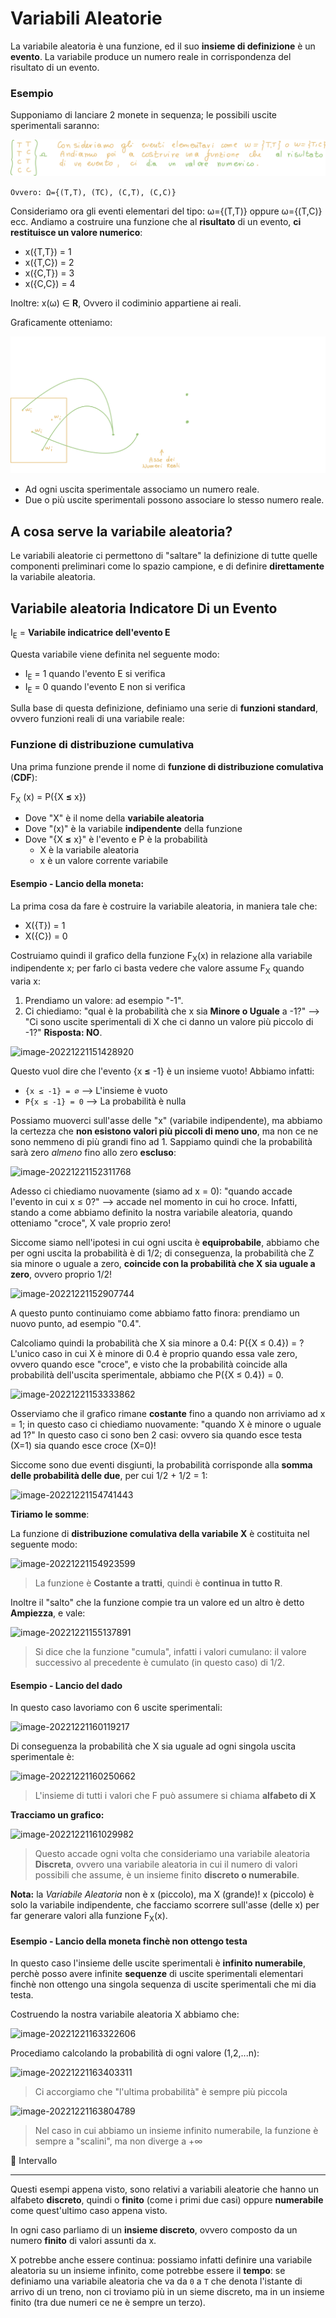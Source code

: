 # Variabili Aleatorie

La variabile aleatoria è una funzione, ed il suo **insieme di definizione** è un **evento**. La variabile produce un numero reale in corrispondenza del risultato di un evento.

### Esempio

Supponiamo di lanciare 2 monete in sequenza; le possibili uscite sperimentali saranno:

![image-20230228210007703](./assets/image-20230228210007703.png)

`Ovvero: Ω={(T,T), (TC), (C,T), (C,C)}`

Consideriamo ora gli eventi elementari del tipo: ω={(T,T)} oppure ω={(T,C)} ecc.
Andiamo a costruire una funzione che al **risultato** di un evento, **ci restituisce un valore numerico**:

- x({T,T}) = 1
- x({T,C}) = 2
- x({C,T}) = 3
- x({C,C}) = 4

Inoltre: x(ω) ∈ **R**, Ovvero il codiminio appartiene ai reali.

Graficamente otteniamo:

![image-20230228210033372](./assets/image-20230228210033372.png)

- Ad ogni uscita sperimentale associamo un numero reale.
- Due o più uscite sperimentali possono associare lo stesso numero reale.

## A cosa serve la variabile aleatoria?

Le variabili aleatorie ci permettono di "saltare" la definizione di tutte quelle componenti preliminari come lo spazio campione, e di definire **direttamente** la variabile aleatoria.

## Variabile aleatoria Indicatore Di un Evento

I<sub>E</sub> = **Variabile indicatrice dell'evento E**

Questa variabile viene definita nel seguente modo: 

- I<sub>E</sub> = 1 quando l'evento E si verifica
- I<sub>E</sub> = 0 quando l'evento E non si verifica

Sulla base di questa definizione, definiamo una serie di **funzioni standard**, ovvero funzioni reali di una variabile reale:

### Funzione di distribuzione cumulativa

Una prima funzione prende il nome di **funzione di distribuzione comulativa** (**CDF**):

F<sub>X</sub> (x) = P({X **≤** x})

- Dove "X" è il nome della **variabile aleatoria**
- Dove "(x)" è la variabile **indipendente** della funzione
- Dove "{X **≤** x}" è l'evento e P è la probabilità
  - X è la variabile aleatoria
  - x è un valore corrente variabile

#### Esempio - Lancio della moneta:

La prima cosa da fare è costruire la variabile aleatoria, in maniera tale che:

- X({T}) = 1
- X({C}) = 0

Costruiamo quindi il grafico della funzione F<sub>X</sub>(x) in relazione alla variabile indipendente x; per farlo ci basta vedere che valore assume F<sub>X</sub> quando varia x:

1) Prendiamo un valore: ad esempio "-1". 
2) Ci chiediamo: "qual è la probabilità che x sia **Minore o Uguale** a -1?" --> "Ci sono uscite sperimentali di X che ci danno un valore più piccolo di -1?" **Risposta: NO**.

![image-20221221151428920](https://tva1.sinaimg.cn/large/008vxvgGgy1h9bshl3vkhj311o0rsdhl.jpg)

Questo vuol dire che l'evento {x **≤** -1} è un insieme vuoto! Abbiamo infatti:

- `{x ≤ -1} = ∅`	--> L'insieme è vuoto
- `P{x ≤ -1} = 0`   --> La probabilità è nulla

Possiamo muoverci sull'asse delle "x" (variabile indipendente), ma abbiamo la certezza che **non esistono valori più piccoli di meno uno**, ma non ce ne sono nemmeno di più grandi fino ad 1. Sappiamo quindi che la probabilità sarà zero *almeno* fino allo zero **escluso**:

![image-20221221152311768](https://tva1.sinaimg.cn/large/008vxvgGgy1h9bsqo531dj31500rsdhj.jpg)

Adesso ci chiediamo nuovamente (siamo ad x = 0): "quando accade l'evento in cui x ≤ 0?" --> accade nel momento in cui ho croce. Infatti, stando a come abbiamo definito la nostra variabile aleatoria, quando otteniamo "croce", X vale proprio zero!

Siccome siamo nell'ipotesi in cui ogni uscita è **equiprobabile**, abbiamo che per ogni uscita la probabilità è di 1/2; di conseguenza, la probabilità che Z sia minore o uguale a zero, **coincide con la probabilità che X sia uguale a zero**, ovvero proprio 1/2!

![image-20221221152907744](https://tva1.sinaimg.cn/large/008vxvgGgy1h9bsx07afjj30wo0rs402.jpg)

A questo punto continuiamo come abbiamo fatto finora: prendiamo un nuovo punto, ad esempio "0.4".

Calcoliamo quindi la probabilità che X sia minore a 0.4: P({X ≤ 0.4}) = ? L'unico caso in cui X è minore di 0.4 è proprio quando essa vale zero, ovvero quando esce "croce", e visto che la probabilità coincide alla probabilità dell'uscita sperimentale, abbiamo che P({X ≤ 0.4}) = 0.

![image-20221221153333862](https://tva1.sinaimg.cn/large/008vxvgGgy1h9bt1h6ls9j320s0rs77k.jpg)

Osserviamo che il grafico rimane **costante** fino a quando non arriviamo ad x = 1; in questo caso ci chiediamo nuovamente: "quando X è minore o uguale ad 1?" In questo caso ci sono ben 2 casi: ovvero sia quando esce testa (X=1) sia quando esce croce (X=0)!

Siccome sono due eventi disgiunti, la probabilità corrisponde alla **somma delle probabilità delle due**, per cui 1/2 + 1/2 = 1:

![image-20221221154741443](https://tva1.sinaimg.cn/large/008vxvgGgy1h9btg5wi6uj317i0rsmzp.jpg)

**Tiriamo le somme**:

La funzione di **distribuzione comulativa della variabile X** è costituita nel seguente modo:

![image-20221221154923599](https://tva1.sinaimg.cn/large/008vxvgGgy1h9bthxvzitj31pl0rsgp5.jpg)

> La funzione è **Costante a tratti**, quindi è **continua in tutto R**.

Inoltre il "salto" che la funzione compie tra un valore ed un altro è detto **Ampiezza**, e vale:

![image-20221221155137891](https://tva1.sinaimg.cn/large/008vxvgGgy1h9btk972snj30u10rsmys.jpg)

> Si dice che la funzione "cumula", infatti i valori cumulano: il valore successivo al precedente è cumulato (in questo caso) di 1/2.

#### Esempio - Lancio del dado

In questo caso lavoriamo con 6 uscite sperimentali:

![image-20221221160119217](https://tva1.sinaimg.cn/large/008vxvgGgy1h9btui30baj31o50rs782.jpg)

Di conseguenza la probabilità che X sia uguale ad ogni singola uscita sperimentale è:

![image-20221221160250662](https://tva1.sinaimg.cn/large/008vxvgGgy1h9btvxij1aj31mq0rs40x.jpg)

> L'insieme di tutti i valori che F può assumere si chiama **alfabeto di X** 

**Tracciamo un grafico:**

![image-20221221161029982](https://tva1.sinaimg.cn/large/008vxvgGgy1h9bu3w1utsj31qw0rsn13.jpg)

> Questo accade ogni volta che consideriamo una variabile aleatoria **Discreta**, ovvero una variabile aleatoria in cui il numero di valori possibili che assume, è un insieme finito **discreto o numerabile**.

**Nota:** la *Variabile Aleatoria* non è x (piccolo), ma X (grande)! x (piccolo) è solo la variabile indipendente, che facciamo scorrere sull'asse (delle x) per far generare valori alla funzione F<sub>X</sub>(x).

#### Esempio - Lancio della moneta finchè non ottengo testa

In questo caso l'insieme delle uscite sperimentali è **infinito numerabile**, perchè posso avere infinite **sequenze** di uscite sperimentali elementari finchè non ottengo una singola sequenza di uscite sperimentali che mi dia testa.

Costruendo la nostra variabile aleatoria X abbiamo che:

![image-20221221163322606](https://tva1.sinaimg.cn/large/008vxvgGgy1h9burp99otj319e0rswgn.jpg)

Procediamo calcolando la probabilità di ogni valore (1,2,...n):

![image-20221221163403311](https://tva1.sinaimg.cn/large/008vxvgGgy1h9buseawe9j32yp0rstgi.jpg)

> Ci accorgiamo che "l'ultima probabilità" è sempre più piccola

![image-20221221163804789](https://tva1.sinaimg.cn/large/008vxvgGgy1h9buwk8bwgj31i30rsgoq.jpg)

> Nel caso in cui abbiamo un insieme infinito numerabile, la funzione è sempre a "scalini", ma non diverge a +∞

🏁 Intervallo

---

Questi esempi appena visto, sono relativi a variabili aleatorie che hanno un alfabeto **discreto**, quindi o **finito** (come i primi due casi) oppure **numerabile** come quest'ultimo caso appena visto.

In ogni caso parliamo di un **insieme discreto**, ovvero composto da un numero **finito** di valori assunti da x.

X potrebbe anche essere continua: possiamo infatti definire una variabile aleatoria su un insieme infinito, come potrebbe essere il **tempo**: se definiamo una variabile aleatoria che va da `0` a `T` che denota l'istante di arrivo di un treno, non ci troviamo più in un sieme discreto, ma in un insieme finito (tra due numeri ce ne è sempre un terzo).

